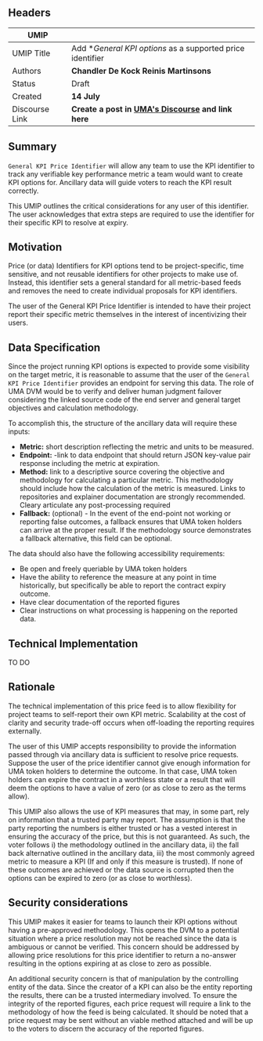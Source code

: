 ## Headers

| UMIP                |                                                               |
| ------------------- | ------------------------------------------------------------- |
| UMIP Title          | Add **General KPI options* as a supported price identifier |
| Authors             | **Chandler De Kock** **Reinis Martinsons**                                                           |
| Status              | Draft                                                         |
| Created             | **14 July**                                              |
| Discourse Link      | **Create a post in [UMA's Discourse](https://discourse.umaproject.org/c/umips/18) and link here**            |

## Summary
`General KPI Price Identifier` will allow any team to use the KPI identifier to track any verifiable key performance metric a team would want to create KPI options for. Ancillary data will guide voters to reach the KPI result correctly.

This UMIP outlines the critical considerations for any user of this identifier. The user acknowledges that extra steps are required to use the identifier for their specific KPI to resolve at expiry.

## Motivation
Price (or data) Identifiers for KPI options tend to be project-specific, time sensitive, and not reusable identifiers for other projects to make use of. Instead, this identifier sets a general standard for all metric-based feeds and removes the need to create individual proposals for KPI identifiers. 

The user of the General KPI Price Identifier is intended to have their project report their specific metric themselves in the interest of incentivizing their users.

## Data Specification
Since the project running KPI options is expected to provide some visibility on the target metric, it is reasonable to assume that the user of the `General KPI Price Identifier` provides an endpoint for serving this data. The role of UMA DVM would be to verify and deliver human judgment failover considering the linked source code of the end server and general target objectives and calculation methodology.

To accomplish this, the structure of the ancillary data will require these inputs:

- **Metric:**  short description reflecting the metric and units to be measured.
- **Endpoint:** -link to data endpoint that should return JSON key-value pair response including the metric at expiration.
- **Method:**  link to a descriptive source covering the objective and methodology for calculating a particular metric. This methodology should include how the calculation of the metric is measured. Links to repositories and explainer documentation are strongly recommended. Cleary articulate any post-processing required
- **Fallback:** (optional) - In the event of the end-point not working or reporting false outcomes, a fallback ensures that UMA token holders can arrive at the proper result. If the methodology source demonstrates a fallback alternative, this field can be optional. 

The data should also have the following accessibility requirements:

- Be open and freely queriable by UMA token holders
- Have the ability to reference the measure at any point in time historically, but specifically be able to report the contract expiry outcome.
- Have clear documentation of the reported figures
- Clear instructions on what processing is happening on the reported data. 

## Technical Implementation

TO DO
 
## Rationale

The technical implementation of this price feed is to allow flexibility for project teams to self-report their own KPI metric. Scalability at the cost of clarity and security trade-off occurs when off-loading the reporting requires externally. 
 
The user of this UMIP accepts responsibility to provide the information passed through via ancillary data is sufficient to resolve price requests. Suppose the user of the price identifier cannot give enough information for UMA token holders to determine the outcome. In that case, UMA token holders can expire the contract in a worthless state or a result that will deem the options to have a value of zero (or as close to zero as the terms allow). 

This UMIP also allows the use of KPI measures that may, in some part, rely on information that a trusted party may report. The assumption is that the party reporting the numbers is either trusted or has a vested interest in ensuring the accuracy of the price, but this is not guaranteed. As such, the voter follows i) the methodology outlined in the ancillary data, ii) the fall back alternative outlined in the ancillary data, iii) the most commonly agreed metric to measure a KPI (If and only if this measure is trusted). If none of these outcomes are achieved or the data source is corrupted then the options can be expired to zero (or as close to worthless). 

## Security considerations

This UMIP makes it easier for teams to launch their KPI options without having a pre-approved methodology. This opens the DVM to a potential situation where a price resolution may not be reached since the data is ambiguous or cannot be verified. This concern should be addressed by allowing price resolutions for this price identifier to return a no-answer resulting in the options expiring at as close to zero as possible. 

An additional security concern is that of manipulation by the controlling entity of the data. Since the creator of a KPI can also be the entity reporting the results, there can be a trusted intermediary involved. To ensure the integrity of the reported figures, each price request will require a link to the methodology of how the feed is being calculated. It should be noted that a price request may be sent without an viable method attached and will be up to the voters to discern the accuracy of the reported figures.
